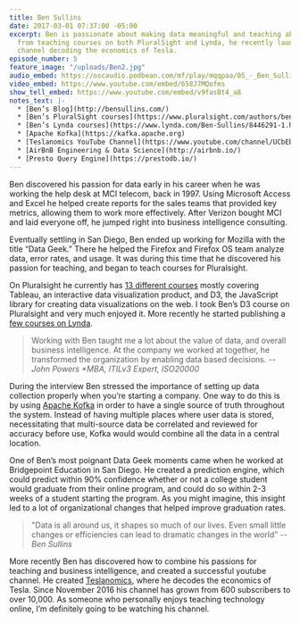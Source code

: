 ```yaml
---
title: Ben Sullins
date: 2017-03-01 07:37:00 -05:00
excerpt: Ben is passionate about making data meaningful and teaching about it online.  Aside
  from teaching courses on both PluralSight and Lynda, he recently launched a YouTube
  channel decoding the economics of Tesla.
episode_number: 5
feature_image: "/uploads/Ben2.jpg"
audio_embed: https://oscaudio.podbean.com/mf/play/mqqpaa/05_-_Ben_Sullins_-_Open_SourceCraft.mp3
video_embed: https://www.youtube.com/embed/658J7MQofms
show_tell_embed: https://www.youtube.com/embed/v9fasBt4_a8
notes_text: |-
  * [Ben’s Blog](http://bensullins.com/)
  * [Ben’s PluralSight courses](https://www.pluralsight.com/authors/ben-sullins)
  * [Ben’s Lynda courses](https://www.lynda.com/Ben-Sullins/8446291-1.html)
  * [Apache Kofka](https://kafka.apache.org)
  * [Teslanomics YouTube Channel](https://www.youtube.com/channel/UCbEbf0-PoSuHD0TgMbxomDg)
  * [AirBnB Engineering & Data Science](http://airbnb.io/)
  * [Presto Query Engine](https://prestodb.io/)
---
```


Ben discovered his passion for data early in his career when he was working the help desk at MCI telecom, back in 1997.  Using Microsoft Access and Excel he helped create reports for the sales teams that provided key metrics, allowing them to work more effectively.  After Verizon bought MCI and laid everyone off, he jumped right into business intelligence consulting.

Eventually settling in San Diego, Ben ended up working for Mozilla with the title “Data Geek.”  There he helped the Firefox and Firefox OS team analyze data, error rates, and usage.  It was during this time that he discovered his passion for teaching, and began to teach courses for Pluralsight.

On Pluralsight he currently has [13 different courses](https://www.pluralsight.com/authors/ben-sullins) mostly covering Tableau, an interactive data visualization product, and D3, the JavaScript library for creating data visualizations on the web.  I took Ben’s D3 course on Pluralsight and very much enjoyed it.  More recently he started publishing a [few courses on Lynda](https://www.lynda.com/Ben-Sullins/8446291-1.html).

> Working with Ben taught me a lot about the value of data, and overall business intelligence. At the company we worked at together, he transformed the organization by enabling data based decisions. 
><cite>-- John Powers *MBA, ITILv3 Expert, ISO20000

During the interview Ben stressed the importance of setting up data collection properly when you’re starting a company. One way to do this is by using [Apache Kofka](https://kafka.apache.org) in order to have a single source of truth throughout the system.  Instead of having multiple places where user data is stored, necessitating that multi-source data be correlated and reviewed for accuracy before use, Kofka would would combine all the data in a central location. 

One of Ben’s most poignant Data Geek moments came when he worked at Bridgepoint Education in San Diego.  He created a prediction engine, which could predict within 90% confidence whether or not a college student would graduate from their online program, and could do so within 2-3 weeks of a student starting the program.  As you might imagine, this insight led to a lot of organizational changes that helped improve graduation rates.

> "Data is all around us, it shapes so much of our lives.  Even small little changes or efficiencies can lead to dramatic changes in the world”
><cite>-- Ben Sullins

More recently Ben has discovered how to combine his passions for teaching and business intelligence, and created a successful youtube channel.  He created [Teslanomics](https://www.youtube.com/channel/UCbEbf0-PoSuHD0TgMbxomDg), where he decodes the economics of Tesla.  Since November 2016 his channel has grown from 600 subscribers to over 10,000.  As someone who personally enjoys teaching technology online, I’m definitely going to be watching his channel.  